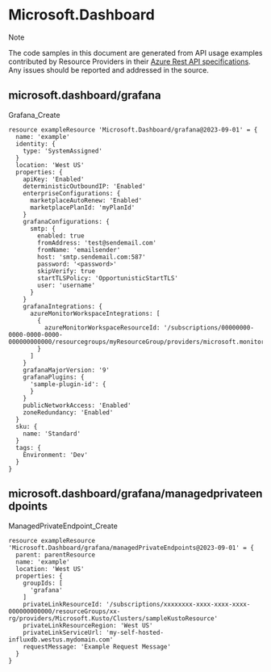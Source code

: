 # Microsoft.Dashboard
  
> [!NOTE]
> The code samples in this document are generated from API usage examples contributed by Resource Providers in their [Azure Rest API specifications](https://github.com/Azure/azure-rest-api-specs). Any issues should be reported and addressed in the source.


## microsoft.dashboard/grafana

Grafana_Create
```bicep
resource exampleResource 'Microsoft.Dashboard/grafana@2023-09-01' = {
  name: 'example'
  identity: {
    type: 'SystemAssigned'
  }
  location: 'West US'
  properties: {
    apiKey: 'Enabled'
    deterministicOutboundIP: 'Enabled'
    enterpriseConfigurations: {
      marketplaceAutoRenew: 'Enabled'
      marketplacePlanId: 'myPlanId'
    }
    grafanaConfigurations: {
      smtp: {
        enabled: true
        fromAddress: 'test@sendemail.com'
        fromName: 'emailsender'
        host: 'smtp.sendemail.com:587'
        password: '<password>'
        skipVerify: true
        startTLSPolicy: 'OpportunisticStartTLS'
        user: 'username'
      }
    }
    grafanaIntegrations: {
      azureMonitorWorkspaceIntegrations: [
        {
          azureMonitorWorkspaceResourceId: '/subscriptions/00000000-0000-0000-0000-000000000000/resourcegroups/myResourceGroup/providers/microsoft.monitor/accounts/myAzureMonitorWorkspace'
        }
      ]
    }
    grafanaMajorVersion: '9'
    grafanaPlugins: {
      'sample-plugin-id': {
      }
    }
    publicNetworkAccess: 'Enabled'
    zoneRedundancy: 'Enabled'
  }
  sku: {
    name: 'Standard'
  }
  tags: {
    Environment: 'Dev'
  }
}
```

## microsoft.dashboard/grafana/managedprivateendpoints

ManagedPrivateEndpoint_Create
```bicep
resource exampleResource 'Microsoft.Dashboard/grafana/managedPrivateEndpoints@2023-09-01' = {
  parent: parentResource 
  name: 'example'
  location: 'West US'
  properties: {
    groupIds: [
      'grafana'
    ]
    privateLinkResourceId: '/subscriptions/xxxxxxxx-xxxx-xxxx-xxxx-000000000000/resourceGroups/xx-rg/providers/Microsoft.Kusto/Clusters/sampleKustoResource'
    privateLinkResourceRegion: 'West US'
    privateLinkServiceUrl: 'my-self-hosted-influxdb.westus.mydomain.com'
    requestMessage: 'Example Request Message'
  }
}
```
